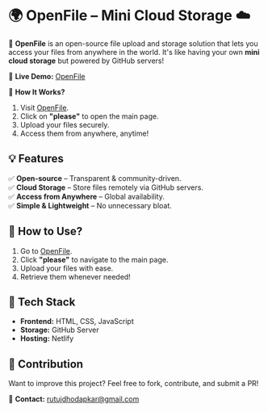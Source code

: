 # 🌍 OpenFile – Mini Cloud Storage ☁️  

🚀 **OpenFile** is an open-source file upload and storage solution that lets you access your files from anywhere in the world. It's like having your own **mini cloud storage** but powered by GitHub servers!  

🔗 **Live Demo:** [OpenFile](https://openfile.netlify.app)  

📌 **How It Works?**  
1. Visit [OpenFile](https://openfile.netlify.app).  
2. Click on **"please"** to open the main page.  
3. Upload your files securely.  
4. Access them from anywhere, anytime!  

## 💡 Features  
✅ **Open-source** – Transparent & community-driven.  
✅ **Cloud Storage** – Store files remotely via GitHub servers.  
✅ **Access from Anywhere** – Global availability.  
✅ **Simple & Lightweight** – No unnecessary bloat.  

## 🚀 How to Use?  
1. Go to [OpenFile](https://openfile.netlify.app).  
2. Click **"please"** to navigate to the main page.  
3. Upload your files with ease.  
4. Retrieve them whenever needed!  

## 📂 Tech Stack  
- **Frontend:** HTML, CSS, JavaScript  
- **Storage:** GitHub Server  
- **Hosting:** Netlify  

## 🎯 Contribution  
Want to improve this project? Feel free to fork, contribute, and submit a PR!  

📧 **Contact:** rutujdhodapkar@gmail.com  
